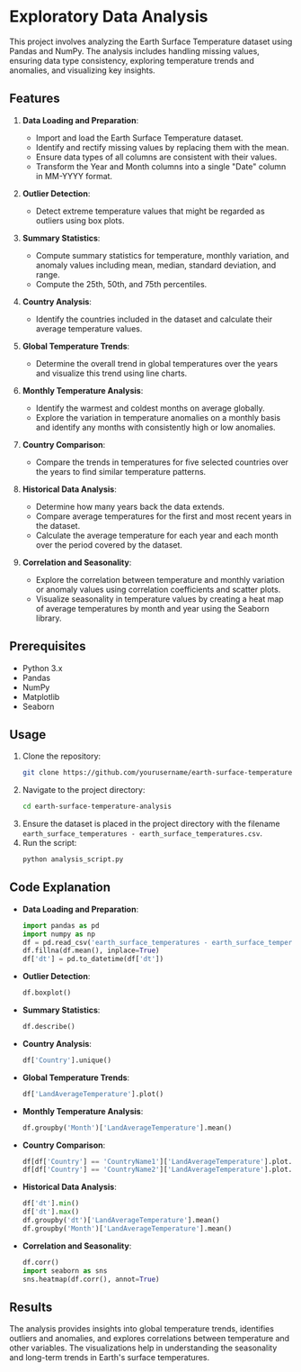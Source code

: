 # Exploratory Data Analysis

This project involves analyzing the Earth Surface Temperature dataset using Pandas and NumPy. The analysis includes handling missing values, ensuring data type consistency, exploring temperature trends and anomalies, and visualizing key insights.

## Features

1. **Data Loading and Preparation**:
    - Import and load the Earth Surface Temperature dataset.
    - Identify and rectify missing values by replacing them with the mean.
    - Ensure data types of all columns are consistent with their values.
    - Transform the Year and Month columns into a single "Date" column in MM-YYYY format.

2. **Outlier Detection**:
    - Detect extreme temperature values that might be regarded as outliers using box plots.

3. **Summary Statistics**:
    - Compute summary statistics for temperature, monthly variation, and anomaly values including mean, median, standard deviation, and range.
    - Compute the 25th, 50th, and 75th percentiles.

4. **Country Analysis**:
    - Identify the countries included in the dataset and calculate their average temperature values.

5. **Global Temperature Trends**:
    - Determine the overall trend in global temperatures over the years and visualize this trend using line charts.

6. **Monthly Temperature Analysis**:
    - Identify the warmest and coldest months on average globally.
    - Explore the variation in temperature anomalies on a monthly basis and identify any months with consistently high or low anomalies.

7. **Country Comparison**:
    - Compare the trends in temperatures for five selected countries over the years to find similar temperature patterns.

8. **Historical Data Analysis**:
    - Determine how many years back the data extends.
    - Compare average temperatures for the first and most recent years in the dataset.
    - Calculate the average temperature for each year and each month over the period covered by the dataset.

9. **Correlation and Seasonality**:
    - Explore the correlation between temperature and monthly variation or anomaly values using correlation coefficients and scatter plots.
    - Visualize seasonality in temperature values by creating a heat map of average temperatures by month and year using the Seaborn library.

## Prerequisites

- Python 3.x
- Pandas
- NumPy
- Matplotlib
- Seaborn

## Usage

1. Clone the repository:
    ```sh
    git clone https://github.com/yourusername/earth-surface-temperature-analysis.git
    ```
2. Navigate to the project directory:
    ```sh
    cd earth-surface-temperature-analysis
    ```
3. Ensure the dataset is placed in the project directory with the filename `earth_surface_temperatures - earth_surface_temperatures.csv`.
4. Run the script:
    ```sh
    python analysis_script.py
    ```

## Code Explanation

- **Data Loading and Preparation**:
    ```python
    import pandas as pd
    import numpy as np
    df = pd.read_csv('earth_surface_temperatures - earth_surface_temperatures.csv')
    df.fillna(df.mean(), inplace=True)
    df['dt'] = pd.to_datetime(df['dt'])
    ```

- **Outlier Detection**:
    ```python
    df.boxplot()
    ```

- **Summary Statistics**:
    ```python
    df.describe()
    ```

- **Country Analysis**:
    ```python
    df['Country'].unique()
    ```

- **Global Temperature Trends**:
    ```python
    df['LandAverageTemperature'].plot()
    ```

- **Monthly Temperature Analysis**:
    ```python
    df.groupby('Month')['LandAverageTemperature'].mean()
    ```

- **Country Comparison**:
    ```python
    df[df['Country'] == 'CountryName1']['LandAverageTemperature'].plot.line(x='dt', y='LandAverageTemperature')
    df[df['Country'] == 'CountryName2']['LandAverageTemperature'].plot.line(x='dt', y='LandAverageTemperature')
    ```

- **Historical Data Analysis**:
    ```python
    df['dt'].min()
    df['dt'].max()
    df.groupby('dt')['LandAverageTemperature'].mean()
    df.groupby('Month')['LandAverageTemperature'].mean()
    ```

- **Correlation and Seasonality**:
    ```python
    df.corr()
    import seaborn as sns
    sns.heatmap(df.corr(), annot=True)
    ```

## Results

The analysis provides insights into global temperature trends, identifies outliers and anomalies, and explores correlations between temperature and other variables. The visualizations help in understanding the seasonality and long-term trends in Earth's surface temperatures.
